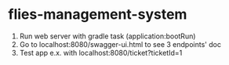 # flies-management-system
1. Run web server with gradle task (application:bootRun)
2. Go to localhost:8080/swagger-ui.html to see 3 endpoints' doc
3. Test app e.x. with  localhost:8080/ticket?ticketId=1